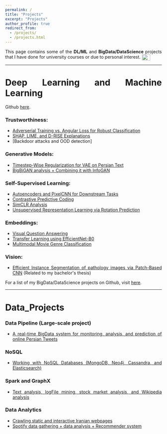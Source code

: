 ```yaml
---
permalink: /
title: "Projects"
excerpt: "Projects"
author_profile: true
redirect_from: 
  - /projects/
  - /projects.html
---
```


<style>body {text-align: justify}</style>

This page contains some of the **DL/ML** and **BigData/DataScience** projects that I have done for university courses or due to personal interest. <a href="https://github.com/yaramohamadi/" target="blank"><img align="center" 
src="https://github.com/rahuldkjain/github-profile-readme-generator/blob/master/src/images/icons/Social/github.svg" 
alt="https://github.com/yaramohamadi/" height="20" width="27" /></a>


-------------------
# Deep Learning and Machine Learning
Github [here](https://github.com/yaramohamadi/Deep_Learning_Projects).

### Trustworthiness:
- [Adverserial Training vs. Angular Loss for Robust Classification](https://github.com/yaramohamadi/Deep_Learning_Projects/tree/main/Adverserial%20Training%20vs.%20Angular%20Loss%20for%20Robust%20Classification)
- [SHAP, LIME, and D-RISE Explanations](https://github.com/yaramohamadi/Deep_Learning_Projects/blob/main/Analysis%20of%20SHAP,%20LIME%20and%20D-RISE%20Explanations/README.md)
- [Backdoor attacks and OOD detection]


### Generative Models:
- [Timestep-Wise Regularization for VAE on Persian Text](https://github.com/yaramohamadi/Deep_Learning_Projects/tree/main/Timestep-Wise%20Regularization%20for%20VAE%20on%20persian%20Text)
- [BigBiGAN analysis + Combining it with InfoGAN](https://github.com/yaramohamadi/Deep_Learning_Projects/tree/main/BigBiGAN%20analysis%20%2B%20InfoGAN)


### Self-Supervised Learning:
- [Autoencoders and PixelCNN for Downstream Tasks](https://github.com/yaramohamadi/Deep_Learning_Projects/tree/main/Autoencoders%20and%20PixelCNN%20for%20Downstream%20Tasks)
- [Contrastive Predictive Coding](https://github.com/yaramohamadi/Deep_Learning_Projects/tree/main/Contrastive%20Predictive%20Coding)
- [SimCLR Analysis](https://github.com/yaramohamadi/Deep_Learning_Projects/tree/main/SimCLR%20analysis)
- [Unsupervised Representation Learning via Rotation Prediction](https://github.com/yaramohamadi/Deep_Learning_Projects/tree/main/Unsupervised%20Representation%20Learning)


### Embeddings:
- [Visual Question Answering](https://github.com/yaramohamadi/Deep_Learning_Projects/tree/main/Visual_question_answering)
- [Transfer Learning using EfficientNet-B0](https://github.com/yaramohamadi/Deep_Learning_Projects/tree/main/Transfer%20Learning%20using%20EfficientNet-B0)
- [Multimodal Movie Genre Classification](https://github.com/yaramohamadi/Cafe_Bazaar_Movie_genre_prediction)


### Vision:
- [Efficient Instance Segmentation of pathology images via Patch-Based CNN](https://github.com/yaramohamadi/dermo-segmentation) (Related to my bachelor's thesis)


For a list of my BigData/DataScience projects on Github, visit [here](https://github.com/yaramohamadi/BigData_Projects).


-----------------------

# Data_Projects

### Data Pipeline (Large-scale project)
- [A real-time BigData system for monitoring, analysis, and prediction of online Persian Tweets](https://github.com/arminayat/bigdata-finalproject)

### NoSQL 
- [Working with NoSQL Databases (MongoDB, Neo4j, Cassandra, and Elasticsearch)](https://github.com/yaramohamadi/BigData_Projects/tree/main/NoSQL_Databases)

### Spark and GraphX
- [Text analysis, logFile mining, stock market analysis, and Wikipedia analysis](https://github.com/yaramohamadi/BigData_Projects/tree/main/Spark)

### Data Analytics
- [Crawling static and interactive Iranian webpages](https://github.com/yaramohamadi/Python_Persian_Crawler)
- [Spotify data gathering + data analysis + Recommender system](https://github.com/yaramohamadi/spotify_analysis)
